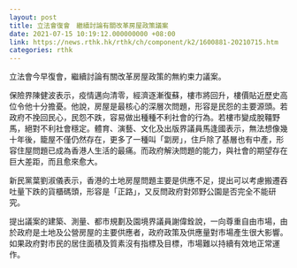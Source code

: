 ```yaml
---
layout: post
title: 立法會復會　繼續討論有關改革房屋政策議案
date: 2021-07-15 10:19:12.000000000 +08:00
link: https://news.rthk.hk/rthk/ch/component/k2/1600881-20210715.htm
categories: rthk
---
```


立法會今早復會，繼續討論有關改革房屋政策的無約束力議案。

保險界陳健波表示，疫情邁向清零，經濟逐漸復蘇，樓市將回升，樓價貼近歷史高位令他十分擔憂。他說，房屋是最核心的深層次問題，形容是民怨的主要源頭。若政府不挽回民心，民怨不跌，容易做出種種不利社會的行為。若樓市變成脫韁野馬，絕對不利社會穩定。體育、演藝、文化及出版界議員馬逢國表示，無法想像幾十年後，籠屋不僅仍然存在，更多了一種叫「劏房」，住戶除了基層也有中產，形容住屋問題已成為香港人生活的最痛。而政府解決問題的能力，與社會的期望存在巨大差距，而且愈來愈大。

新民黨葉劉淑儀表示，香港的土地房屋問題主要是供應不足，提出可以考慮搬遷吞吐量下跌的貨櫃碼頭，形容是「正路」，又反問政府對郊野公園是否完全不能研究。

提出議案的建築、測量、都市規劃及園境界議員謝偉銓說，一向尊重自由市場，由於政府是土地及公營房屋的主要供應者，政府政策及供應量對市場產生很大影響。如果政府對市民的居住面積及質素沒有指標及目標，市場難以持續有效地正常運作。
